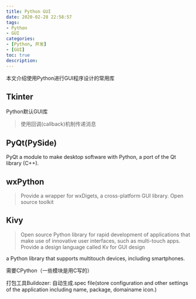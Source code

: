 ```yaml
---
title: Python GUI
date: 2020-02-28 22:58:57
tags: 
- Python
- GUI
categories:
- [Python, 开发]
- [GUI]
toc: true
description:
---
```

本文介绍使用Python进行GUI程序设计的常用库
<!--more-->
## Tkinter

Python默认GUI库

> 使用回调(callback)机制传递消息

## PyQt(PySide)

PyQt a module to make desktop software with Python, a port of the Qt library (C++).

## wxPython

> Provide a wrapper for wxDigets, a cross-platform GUI library.
> Open source toolkit

## Kivy

> Open source Python library for rapid development of applications that make use of innovative user interfaces, such as multi-touch apps. 
> Provide a design language called Kv for GUI design

a Python library that supports multitouch devices, including smartphones.

需要CPython（一些模块是用C写的）

打包工具Buildozer: 自动生成.spec file(store configuration and other settings of the application including name, package, domainame icon.)


